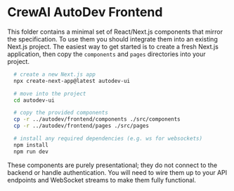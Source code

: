 CrewAI AutoDev Frontend
=======================

This folder contains a minimal set of React/Next.js components that
mirror the specification.  To use them you should integrate them
into an existing Next.js project.  The easiest way to get started is
to create a fresh Next.js application, then copy the `components`
and `pages` directories into your project.

```bash
  # create a new Next.js app
  npx create-next-app@latest autodev-ui

  # move into the project
  cd autodev-ui

  # copy the provided components
  cp -r ../autodev/frontend/components ./src/components
  cp -r ../autodev/frontend/pages ./src/pages

  # install any required dependencies (e.g. ws for websockets)
  npm install
  npm run dev
```

These components are purely presentational; they do not connect to
the backend or handle authentication.  You will need to wire them
up to your API endpoints and WebSocket streams to make them fully
functional.

